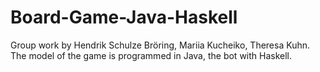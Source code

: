 # Board-Game-Java-Haskell
Group work by Hendrik Schulze Bröring, Mariia Kucheiko, Theresa Kuhn.
The model of the game is programmed in Java, the bot with Haskell.
